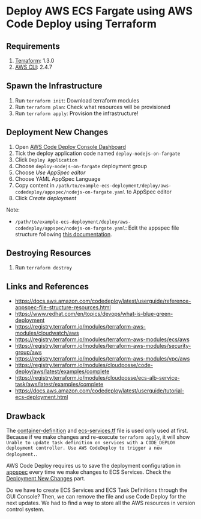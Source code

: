 # Deploy AWS ECS Fargate using AWS Code Deploy using Terraform

## Requirements
1. [Terraform](https://developer.hashicorp.com/terraform/tutorials/aws-get-started/install-cli): 1.3.0
2. [AWS CLI](https://docs.aws.amazon.com/cli/latest/userguide/getting-started-install.html): 2.4.7

## Spawn the Infrastructure
1. Run `terraform init`: Download terraform modules
2. Run `terraform plan`: Check what resources will be provisioned
3. Run `terraform apply`: Provision the infrastructure!

## Deployment New Changes
1. Open [AWS Code Deploy Console Dashboard](https://us-east-2.console.aws.amazon.com/codesuite/codedeploy/applications?region=us-east-2)
2. Tick the deploy application code named `deploy-nodejs-on-fargate`
3. Click `Deploy Application`
4. Choose `deploy-nodejs-on-fargate` deployment group
5. Choose _Use AppSpec editor_ 
6. Choose YAML AppSpec Language
7. Copy content in `/path/to/example-ecs-deployment/deploy/aws-codedeploy/appspec/nodejs-on-fargate.yaml` to AppSpec editor
8. Click _Create deployment_

Note: 
- `/path/to/example-ecs-deployment/deploy/aws-codedeploy/appspec/nodejs-on-fargate.yaml`: Edit the appspec file structure following [this documentation](https://docs.aws.amazon.com/codedeploy/latest/userguide/reference-appspec-file-structure-resources.html).

## Destroying Resources
1. Run `terraform destroy`

## Links and References
- https://docs.aws.amazon.com/codedeploy/latest/userguide/reference-appspec-file-structure-resources.html
- https://www.redhat.com/en/topics/devops/what-is-blue-green-deployment
- https://registry.terraform.io/modules/terraform-aws-modules/cloudwatch/aws
- https://registry.terraform.io/modules/terraform-aws-modules/ecs/aws
- https://registry.terraform.io/modules/terraform-aws-modules/security-group/aws
- https://registry.terraform.io/modules/terraform-aws-modules/vpc/aws
- https://registry.terraform.io/modules/cloudposse/code-deploy/aws/latest/examples/complete
- https://registry.terraform.io/modules/cloudposse/ecs-alb-service-task/aws/latest/examples/complete
- https://docs.aws.amazon.com/codedeploy/latest/userguide/tutorial-ecs-deployment.html

## Drawback
The [container-definition](./container-definition/) and [ecs-services.tf](./ecs-services.tf) file is used only used at first. Because if we make changes and re-execute `terraform apply`, it will show `Unable to update task definition on services with a CODE_DEPLOY deployment controller. Use AWS CodeDeploy to trigger a new deployment.`. 

AWS Code Deploy requires us to save the deployment configuration in [appspec](./appspec) every time we make changes to ECS Services. Check the [Deployment New Changes](#deployment-new-changes) part.

Do we have to create ECS Services and ECS Task Definitions through the GUI Console? Then, we can remove the file and use Code Deploy for the next updates. We had to find a way to store all the AWS resources in version control system.
